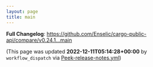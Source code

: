 ```yaml
---
layout: page
title: main
---
```


<!-- Release notes generated using configuration in .github/release.yml at main -->



**Full Changelog**: https://github.com/Enselic/cargo-public-api/compare/v0.24.1...main


(This page was updated **2022-12-11T05:14:28+00:00** by `workflow_dispatch` via [Peek-release-notes.yml](https://github.com/Enselic/cargo-public-api/actions/runs/3667521114/jobs/show-release-notes))
